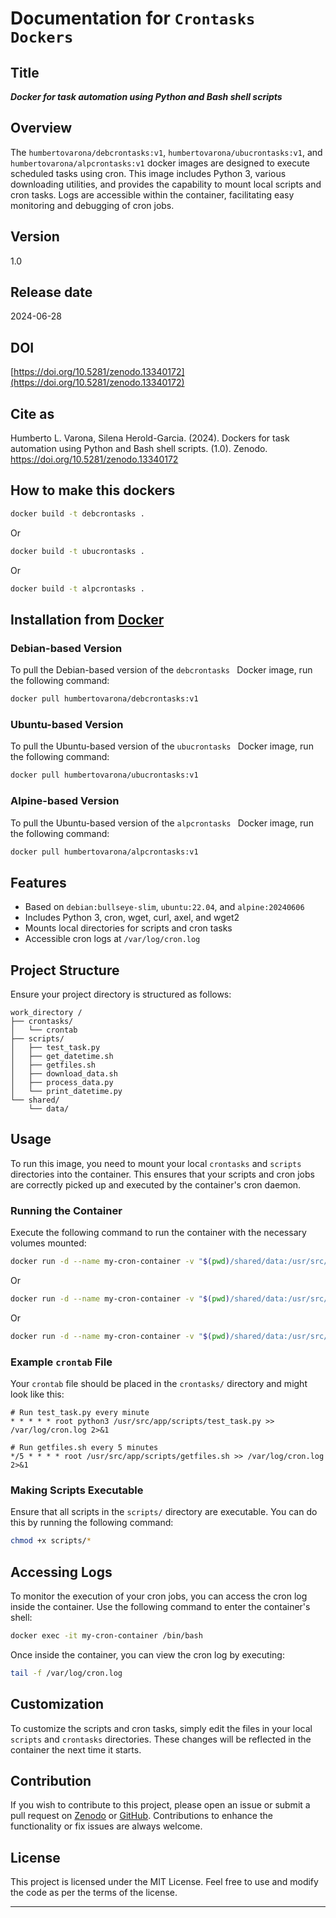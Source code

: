 
# Documentation for `Crontasks Dockers` 

## Title

***Docker for task automation using Python and Bash shell scripts***

 
## Overview

The `humbertovarona/debcrontasks:v1`,  `humbertovarona/ubucrontasks:v1`, and `humbertovarona/alpcrontasks:v1` docker images are designed to execute scheduled tasks using cron. This image includes Python 3, various downloading utilities, and provides the capability to mount local scripts and cron tasks. Logs are accessible within the container, facilitating easy monitoring and debugging of cron jobs.

## Version

1.0

## Release date

2024-06-28

## DOI

[https://doi.org/10.5281/zenodo.13340172](https://doi.org/10.5281/zenodo.13340172)

## Cite as

Humberto L. Varona, Silena Herold-Garcia. (2024). Dockers for task automation using Python and Bash shell scripts. (1.0). Zenodo. https://doi.org/10.5281/zenodo.13340172

## How to make this dockers

```bash
docker build -t debcrontasks .
```

Or

```bash
docker build -t ubucrontasks .
```

Or

```bash
docker build -t alpcrontasks .
```

## Installation from [Docker](https://hub.docker.com/u/humbertovarona)

### Debian-based Version

To pull the Debian-based version of the `debcrontasks ` Docker image, run the following command:

```bash
docker pull humbertovarona/debcrontasks:v1
```

### Ubuntu-based Version

To pull the Ubuntu-based version of the `ubucrontasks ` Docker image, run the following command:

```bash
docker pull humbertovarona/ubucrontasks:v1
```

### Alpine-based Version

To pull the Ubuntu-based version of the `alpcrontasks ` Docker image, run the following command:

```bash
docker pull humbertovarona/alpcrontasks:v1
```

## Features

- Based on `debian:bullseye-slim`, `ubuntu:22.04`, and `alpine:20240606`  
- Includes Python 3, cron, wget, curl, axel, and wget2
- Mounts local directories for scripts and cron tasks
- Accessible cron logs at `/var/log/cron.log`

## Project Structure

Ensure your project directory is structured as follows:

```
work_directory /
├── crontasks/
│   └── crontab
├── scripts/
│   ├── test_task.py
│   ├── get_datetime.sh
│   ├── getfiles.sh
│   ├── download_data.sh
│   ├── process_data.py
│   └── print_datetime.py
└── shared/
    └── data/
```

## Usage

To run this image, you need to mount your local `crontasks` and `scripts` directories into the container. This ensures that your scripts and cron jobs are correctly picked up and executed by the container's cron daemon.

### Running the Container

Execute the following command to run the container with the necessary volumes mounted:

```sh
docker run -d --name my-cron-container -v "$(pwd)/shared/data:/usr/src/app/shared/data" -v "$(pwd)/crontasks:/usr/src/app/crontasks" -v "$(pwd)/scripts:/usr/src/app/scripts" humbertovarona/debcrontasks:v1
```

Or

```sh
docker run -d --name my-cron-container -v "$(pwd)/shared/data:/usr/src/app/shared/data" -v "$(pwd)/crontasks:/usr/src/app/crontasks" -v "$(pwd)/scripts:/usr/src/app/scripts" humbertovarona/ubucrontasks:v1
```

Or 

```sh
docker run -d --name my-cron-container -v "$(pwd)/shared/data:/usr/src/app/shared/data" -v "$(pwd)/crontasks:/usr/src/app/crontasks" -v "$(pwd)/scripts:/usr/src/app/scripts" humbertovarona/alpcrontasks:v1
```

### Example `crontab` File

Your `crontab` file should be placed in the `crontasks/` directory and might look like this:

```plaintext
# Run test_task.py every minute
* * * * * root python3 /usr/src/app/scripts/test_task.py >> /var/log/cron.log 2>&1

# Run getfiles.sh every 5 minutes
*/5 * * * * root /usr/src/app/scripts/getfiles.sh >> /var/log/cron.log 2>&1
```

### Making Scripts Executable

Ensure that all scripts in the `scripts/` directory are executable. You can do this by running the following command:

```sh
chmod +x scripts/*
```

## Accessing Logs

To monitor the execution of your cron jobs, you can access the cron log inside the container. Use the following command to enter the container's shell:

```sh
docker exec -it my-cron-container /bin/bash
```

Once inside the container, you can view the cron log by executing:

```sh
tail -f /var/log/cron.log
```

## Customization

To customize the scripts and cron tasks, simply edit the files in your local `scripts` and `crontasks` directories. These changes will be reflected in the container the next time it starts.

## Contribution

If you wish to contribute to this project, please open an issue or submit a pull request on [Zenodo](https://doi.org/10.5281/zenodo.13340172) or [GitHub](https://github.com/humbertovarona/crontasks). Contributions to enhance the functionality or fix issues are always welcome.

## License

This project is licensed under the MIT License. Feel free to use and modify the code as per the terms of the license.

---
